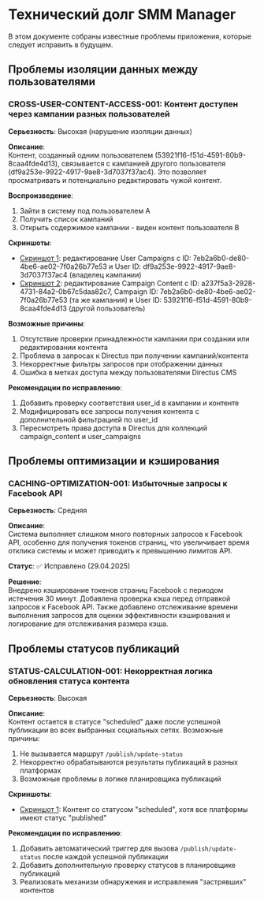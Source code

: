 # Технический долг SMM Manager

В этом документе собраны известные проблемы приложения, которые следует исправить в будущем.

## Проблемы изоляции данных между пользователями

### CROSS-USER-CONTENT-ACCESS-001: Контент доступен через кампании разных пользователей

**Серьезность**: Высокая (нарушение изоляции данных)

**Описание**:  
Контент, созданный одним пользователем (53921f16-f51d-4591-80b9-8caa4fde4d13), связывается с кампанией другого пользователя (df9a253e-9922-4917-9ae8-3d7037f37ac4). Это позволяет просматривать и потенциально редактировать чужой контент.

**Воспроизведение**:
1. Зайти в систему под пользователем A
2. Получить список кампаний
3. Открыть содержимое кампании - виден контент пользователя B

**Скриншоты**:
- [Скриншот 1](/attached_assets/image_1745930325804.png): редактирование User Campaigns с ID: 7eb2a6b0-de80-4be6-ae02-7f0a26b77e53 и User ID: df9a253e-9922-4917-9ae8-3d7037f37ac4 (владелец кампании)
- [Скриншот 2](/attached_assets/image_1745930338993.png): редактирование Campaign Content с ID: a237f5a3-2928-4731-84a2-0b67c5daa82c7, Campaign ID: 7eb2a6b0-de80-4be6-ae02-7f0a26b77e53 (та же кампания) и User ID: 53921f16-f51d-4591-80b9-8caa4fde4d13 (другой пользователь)

**Возможные причины**:
1. Отсутствие проверки принадлежности кампании при создании или редактировании контента
2. Проблема в запросах к Directus при получении кампаний/контента
3. Некорректные фильтры запросов при отображении данных
4. Ошибка в метках доступа между пользователями Directus CMS

**Рекомендации по исправлению**:
1. Добавить проверку соответствия user_id в кампании и контенте
2. Модифицировать все запросы получения контента с дополнительной фильтрацией по user_id
3. Пересмотреть права доступа в Directus для коллекций campaign_content и user_campaigns

## Проблемы оптимизации и кэширования

### CACHING-OPTIMIZATION-001: Избыточные запросы к Facebook API

**Серьезность**: Средняя

**Описание**:  
Система выполняет слишком много повторных запросов к Facebook API, особенно для получения токенов страниц, что увеличивает время отклика системы и может приводить к превышению лимитов API.

**Статус**: ✅ Исправлено (29.04.2025)

**Решение**:  
Внедрено кэширование токенов страниц Facebook с периодом истечения 30 минут. Добавлена проверка кэша перед отправкой запросов к Facebook API. Также добавлено отслеживание времени выполнения запросов для оценки эффективности кэширования и логирование для отслеживания размера кэша.

## Проблемы статусов публикаций

### STATUS-CALCULATION-001: Некорректная логика обновления статуса контента

**Серьезность**: Высокая

**Описание**:  
Контент остается в статусе "scheduled" даже после успешной публикации во всех выбранных социальных сетях. Возможные причины: 
1. Не вызывается маршрут `/publish/update-status`
2. Некорректно обрабатываются результаты публикаций в разных платформах
3. Возможные проблемы в логике планировщика публикаций

**Скриншоты**:
- [Скриншот 1](/attached_assets/image_1745931724295.png): Контент со статусом "scheduled", хотя все платформы имеют статус "published"

**Рекомендации по исправлению**:
1. Добавить автоматический триггер для вызова `/publish/update-status` после каждой успешной публикации
2. Добавить дополнительную проверку статусов в планировщике публикаций
3. Реализовать механизм обнаружения и исправления "застрявших" контентов